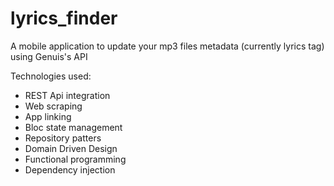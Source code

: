 # lyrics_finder

A mobile application to update your mp3 files metadata (currently lyrics tag) using Genuis's API

Technologies used:
- REST Api integration
- Web scraping 
- App linking
- Bloc state management
- Repository patters
- Domain Driven Design
- Functional programming
- Dependency injection
